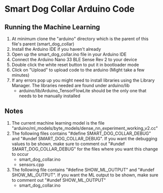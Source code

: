 # Smart Dog Collar Arduino Code

## Running the Machine Learning

1. At minimum clone the "arduino" directory which is the parent of this file's parent (smart_dog_collar)
2. Install the Arduino IDE if you haven't already
3. Open up the smart_dog_collar.ino file in your Arduino IDE
4. Connect the Arduino Nano 33 BLE Sense Rev 2 to your device
5. Double click the white reset button to put it in bootloader mode
6. Click on "Upload" to upload code to the arduino (Might take a few minutes)
7. If any errors pop up you might need to install libraries using the Library Manager. The libraries needed are found under arduino/lib
    *  arduino/lib/Arduino_TensorFlowLite should be the only one that needs to be manually installed

## Notes

1. The current machine learning model is the file "arduino/ml_models/byte_models/dense_nn_experiment_working_v2.cc"
2. The following files contains "#define SMART_DOG_COLLAR_DEBUG" and "#undef SMART_DOG_COLLAR_DEBUG". If you want the debugging values to be shown, make sure to comment out "#undef SMART_DOG_COLLAR_DEBUG" for the files where you want this change to occur
    * smart_dog_collar.ino
    * sensors.cpp
3. The following file contains "#define SHOW_ML_OUTPUT" and "#undef SHOW_ML_OUTPUT". If you want the ML output to be shown, make sure to comment out "#undef SHOW_ML_OUTPUT"
    * smart_dog_collar.ino
